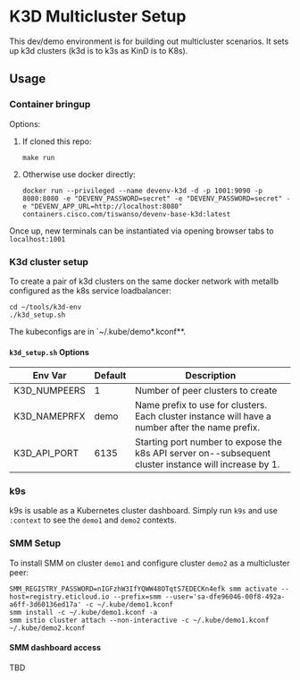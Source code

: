 # K3D Multicluster Setup

This dev/demo environment is for building out multicluster scenarios.  It sets up k3d clusters (k3d is to k3s as KinD is to K8s).

## Usage

### Container bringup

Options:

1.  If cloned this repo:

    ```
    make run
    ```

2.  Otherwise use docker directly:

    ```
    docker run --privileged --name devenv-k3d -d -p 1001:9090 -p 8080:8080 -e "DEVENV_PASSWORD=secret" -e "DEVENV_PASSWORD=secret" -e "DEVENV_APP_URL=http://localhost:8080" containers.cisco.com/tiswanso/devenv-base-k3d:latest
    ```

Once up, new terminals can be instantiated via opening browser tabs to `localhost:1001`

### K3d cluster setup

To create a pair of k3d clusters on the same docker network with metallb configured as the k8s service loadbalancer:

```
cd ~/tools/k3d-env
./k3d_setup.sh
```

The kubeconfigs are in `~/.kube/demo*.kconf**.

#### `k3d_setup.sh` Options

| Env Var      | Default | Description                                                                                       |
|--------------|---------|---------------------------------------------------------------------------------------------------|
| K3D_NUMPEERS |     1 | Number of peer clusters to create                                                                    |
| K3D_NAMEPRFX | demo | Name prefix to use for clusters.  Each cluster instance will have a number after the name prefix.     |
| K3D_API_PORT | 6135 | Starting port number to expose the k8s API server on--subsequent cluster instance will increase by 1. |


### k9s

k9s is usable as a Kubernetes cluster dashboard.  Simply run `k9s` and use `:context` to see the `demo1` and `demo2` contexts.

### SMM Setup

To install SMM on cluster `demo1` and configure cluster `demo2` as a multicluster peer:

```
SMM_REGISTRY_PASSWORD=nIGFzhW3IfYQWW48OTqtS7EDECKn4efk smm activate --host=registry.eticloud.io --prefix=smm --user='sa-dfe96046-00f8-492a-a6ff-3d60136ed17a' -c ~/.kube/demo1.kconf
smm install -c ~/.kube/demo1.kconf -a
smm istio cluster attach --non-interactive -c ~/.kube/demo1.kconf ~/.kube/demo2.kconf
```

#### SMM dashboard access

TBD

